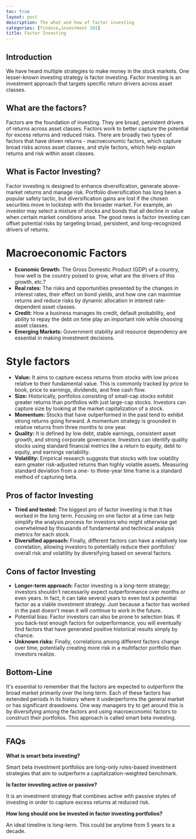 ```yaml
---
toc: true
layout: post
description: The what and how of factor investing
categories: [finance,investment 101]
title: Factor Investing
---
```


## Introduction

We have heard multiple strategies to make money in the stock markets. One lesser-known investing strategy is factor investing. Factor investing is an investment approach that targets specific return drivers across asset classes.

## What are the factors?

Factors are the foundation of investing. They are broad, persistent drivers of returns across asset classes. Factors work to better capture the potential for excess returns and reduced risks. There are broadly two types of factors that have driven returns - macroeconomic factors, which capture broad risks across asset classes, and style factors, which help explain returns and risk within asset classes.

## What is Factor Investing?

Factor investing is designed to enhance diversification, generate above-market returns and manage risk. Portfolio diversification has long been a popular safety tactic, but diversification gains are lost if the chosen securities move in lockstep with the broader market. For example, an investor may select a mixture of stocks and bonds that all decline in value when certain market conditions arise. The good news is factor investing can offset potential risks by targeting broad, persistent, and long-recognized drivers of returns.

# Macroeconomic Factors

- __Economic Growth:__ The Gross Domestic Product (GDP) of a country, how well is the country poised to grow, what are the drivers of this growth, etc.?
- __Real rates:__ The risks and opportunities presented by the changes in interest rates, their effect on bond yields, and how one can maximise returns and reduce risks by dynamic allocation in interest rate-dependent asset classes.
- __Credit:__ How a business manages its credit, default probability, and ability to repay the debt on time play an important role while choosing asset classes.
- __Emerging Markets:__ Government stability and resource dependency are essential in making investment decisions.

# Style factors

- __Value:__ It aims to capture excess returns from stocks with low prices relative to their fundamental value. This is commonly tracked by price to book, price to earnings, dividends, and free cash flow.
- __Size:__ Historically, portfolios consisting of small-cap stocks exhibit greater returns than portfolios with just large-cap stocks. Investors can capture size by looking at the market capitalization of a stock.
- __Momentum:__ Stocks that have outperformed in the past tend to exhibit strong returns going forward. A momentum strategy is grounded in relative returns from three months to one year.
- __Quality:__ It is defined by low debt, stable earnings, consistent asset growth, and strong corporate governance. Investors can identify quality stocks using standard financial metrics like a return to equity, debt to equity, and earnings variability.
- __Volatility:__ Empirical research suggests that stocks with low volatility earn greater risk-adjusted returns than highly volatile assets. Measuring standard deviation from a one- to three-year time frame is a standard method of capturing beta.

## Pros of factor Investing

- __Tried and tested:__ The biggest pro of factor investing is that it has worked in the long term. Focusing on one factor at a time can help simplify the analysis process for investors who might otherwise get overwhelmed by thousands of fundamental and technical analysis metrics for each stock.
- __Diversified approach:__ Finally, different factors can have a relatively low correlation, allowing investors to potentially reduce their portfolios' overall risk and volatility by diversifying based on several factors.

## Cons of factor Investing

- __Longer-term approach:__  Factor investing is a long-term strategy; investors shouldn't necessarily expect outperformance over months or even years. In fact, it can take several years to even test a potential factor as a viable investment strategy. Just because a factor has worked in the past doesn't mean it will continue to work in the future.
- Potential bias: Factor investors can also be prone to selection bias. If you back-test enough factors for outperformance, you will eventually find factors that have generated positive historical results simply by chance.
- __Unknown risks:__ Finally, correlations among different factors change over time, potentially creating more risk in a multifactor portfolio than investors realize.

## Bottom-Line

It's essential to remember that the factors are expected to outperform the broad market primarily over the long term. Each of these factors has extended periods in its history where it underperforms the general market or has significant drawdowns. One way managers try to get around this is by diversifying among the factors and using macroeconomic factors to construct their portfolios. This approach is called smart beta investing.

---

## FAQs

__What is smart beta investing?__

Smart beta investment portfolios are long-only rules-based investment strategies that aim to outperform a capitalization-weighted benchmark.

__Is factor investing active or passive?__

It is an investment strategy that combines active with passive styles of investing in order to capture excess returns at reduced risk.

__How long should one be invested in factor investing portfolios?__

An ideal timeline is long-term. This could be anytime from 5 years to a decade.
